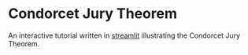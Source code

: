# Condorcet Jury Theorem

An interactive tutorial written in [streamlit](https://streamlit.io/) illustrating the Condorcet Jury Theorem.